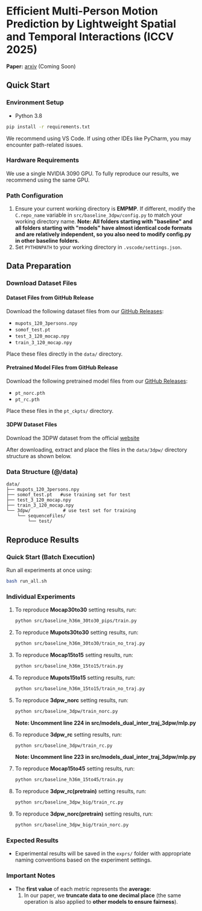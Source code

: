 # Efficient Multi-Person Motion Prediction by Lightweight Spatial and Temporal Interactions (ICCV 2025)

**Paper:** [arxiv]() (Coming Soon)

## Quick Start

### Environment Setup
- Python 3.8
```bash
pip install -r requirements.txt
```
We recommend using VS Code. If using other IDEs like PyCharm, you may encounter path-related issues.

### Hardware Requirements
We use a single NVIDIA 3090 GPU. To fully reproduce our results, we recommend using the same GPU.

### Path Configuration
1. Ensure your current working directory is **EMPMP**. If different, modify the `C.repo_name` variable in `src/baseline_3dpw/config.py` to match your working directory name. **Note: All folders starting with "baseline" and all folders starting with "models" have almost identical code formats and are relatively independent, so you also need to modify config.py in other baseline folders.**
2. Set `PYTHONPATH` to your working directory in `.vscode/settings.json`.

## Data Preparation

### Download Dataset Files

#### Dataset Files from GitHub Release
Download the following dataset files from our [GitHub Releases](../../releases):
- `mupots_120_3persons.npy`
- `somof_test.pt` 
- `test_3_120_mocap.npy`
- `train_3_120_mocap.npy`

Place these files directly in the `data/` directory.

#### Pretrained Model Files from GitHub Release
Download the following pretrained model files from our [GitHub Releases](../../releases):
- `pt_norc.pth`
- `pt_rc.pth`

Place these files in the `pt_ckpts/` directory.

#### 3DPW Dataset Files
Download the 3DPW dataset from the official [website](https://virtualhumans.mpi-inf.mpg.de/3DPW/)

After downloading, extract and place the files in the `data/3dpw/` directory structure as shown below.

### Data Structure (@/data)


```
data/
├── mupots_120_3persons.npy          
├── somof_test.pt   #use training set for test                 
├── test_3_120_mocap.npy            
├── train_3_120_mocap.npy           
└── 3dpw/            # use test set for training               
    └── sequenceFiles/
        └── test/
```


## Reproduce Results

### Quick Start (Batch Execution)
Run all experiments at once using:
```bash
bash run_all.sh
```

### Individual Experiments
1. To reproduce **Mocap30to30** setting results, run:
   ```bash
   python src/baseline_h36m_30to30_pips/train.py
   ```
2. To reproduce **Mupots30to30** setting results, run:
   ```bash
   python src/baseline_h36m_30to30/train_no_traj.py
   ```
3. To reproduce **Mocap15to15** setting results, run:
   ```bash
   python src/baseline_h36m_15to15/train.py
   ```
4. To reproduce **Mupots15to15** setting results, run:
   ```bash
   python src/baseline_h36m_15to15/train_no_traj.py
   ```
5. To reproduce **3dpw_norc** setting results, run:
   ```bash
   python src/baseline_3dpw/train_norc.py
   ```
   **Note: Uncomment line 224 in src/models_dual_inter_traj_3dpw/mlp.py**
6. To reproduce **3dpw_rc** setting results, run:
   ```bash
   python src/baseline_3dpw/train_rc.py
   ```
   **Note: Uncomment line 223 in src/models_dual_inter_traj_3dpw/mlp.py**
7. To reproduce **Mocap15to45** setting results, run:
   ```bash
   python src/baseline_h36m_15to45/train.py
   ```
8. To reproduce **3dpw_rc(pretrain)** setting results, run:
   ```bash
   python src/baseline_3dpw_big/train_rc.py
   ```

9. To reproduce **3dpw_norc(pretrain)** setting results, run:
   ```bash
   python src/baseline_3dpw_big/train_norc.py
   ```


### Expected Results
- Experimental results will be saved in the `exprs/` folder with appropriate naming conventions based on the experiment settings.

### Important Notes
- The **first value** of each metric represents the **average**:
  1. In our paper, we **truncate data to one decimal place** (the same operation is also applied to **other models to ensure fairness**).